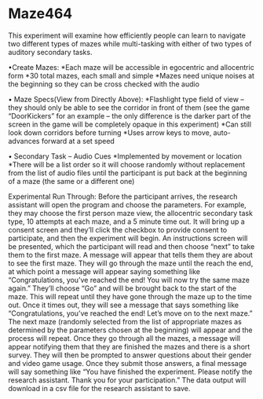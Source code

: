 # Maze464
This experiment will examine how efficiently people can learn to navigate two different types of mazes while multi-tasking with either of two types of auditory secondary tasks. 

•Create Mazes:
  	*Each maze will be accessible in egocentric and allocentric form
    *30 total mazes, each small and simple
  	*Mazes need unique noises at the beginning so they can be cross checked with the audio

•	Maze Specs(View from Directly Above):
   *Flashlight type field of view – they should only be able to see the corridor in front of them (see the game “DoorKickers” for an example – the only difference is the darker part of the screen in the game will be completely opaque in this experiment)
   *Can still look down corridors before turning 
   *Uses arrow keys to move, auto-advances forward at a set speed
   
•	Secondary Task – Audio Cues
   *Implemented by movement or location
   *There will be a list order so it will choose randomly without replacement from the list of audio files until the participant is put back at the beginning of a maze (the same or a different one)


Experimental Run Through:
Before the participant arrives, the research assistant will open the program and choose the parameters. For example, they may choose the first person maze view, the allocentric secondary task type, 10 attempts at each maze, and a 5 minute time out. It will bring up a consent screen and they’ll click the checkbox to provide consent to participate, and then the experiment will begin. An instructions screen will be presented, which the participant will read and then choose “next” to take them to the first maze. A message will appear that tells them they are about to see the first maze. They will go through the maze until the reach the end, at which point a message will appear saying something like “Congratulations, you’ve reached the end! You will now try the same maze again.” They’ll choose “Go” and will be brought back to the start of the maze. This will repeat until they have gone through the maze up to the time out. Once it times out, they will see a message that says something like “Congratulations, you’ve reached the end! Let’s move on to the next maze.” The next maze (randomly selected from the list of appropriate mazes as determined by the parameters chosen at the beginning) will appear and the process will repeat. Once they go through all the mazes, a message will appear notifying them that they are finished the mazes and there is a short survey. They will then be prompted to answer questions about their gender and video game usage. Once they submit those answers, a final message will say something like “You have finished the experiment. Please notify the research assistant. Thank you for your participation.” The data output will download in a csv file for the research assistant to save. 

